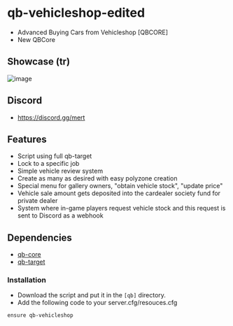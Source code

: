 # qb-vehicleshop-edited
- Advanced Buying Cars from Vehicleshop [QBCORE]
- New QBCore

## Showcase (tr)
![image](https://github.com/mertvein/qb-vehicleshop/assets/79944577/10c22020-2b8a-47b0-8956-20771d0f25ae)

## Discord
- https://discord.gg/mert

## Features
- Script using full qb-target
- Lock to a specific job
- Simple vehicle review system
- Create as many as desired with easy polyzone creation
- Special menu for gallery owners, "obtain vehicle stock", "update price"
- Vehicle sale amount gets deposited into the cardealer society fund for private dealer
- System where in-game players request vehicle stock and this request is sent to Discord as a webhook

## Dependencies
- [qb-core](https://github.com/qbcore-framework/qb-core)
- [qb-target](https://github.com/qbcore-framework/qb-target)

### Installation
- Download the script and put it in the `[qb]` directory.
- Add the following code to your server.cfg/resouces.cfg
```
ensure qb-vehicleshop
```
